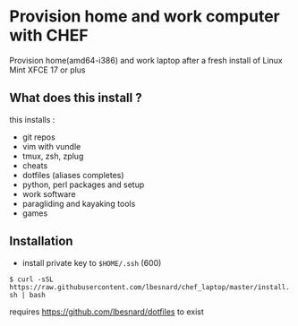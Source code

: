 # Provision home and work computer with CHEF
Provision home(amd64-i386) and work laptop after a fresh install of Linux
Mint XFCE 17 or plus

##  What does this install ?
this installs :
 * git repos
 * vim with vundle
 * tmux, zsh, zplug
 * cheats
 * dotfiles (aliases completes)
 * python, perl packages and setup
 * work software
 * paragliding and kayaking tools
 * games

## Installation

 * install private key to ```$HOME/.ssh``` (600)

```$ curl -sSL https://raw.githubusercontent.com/lbesnard/chef_laptop/master/install.sh | bash```

requires https://github.com/lbesnard/dotfiles to exist
